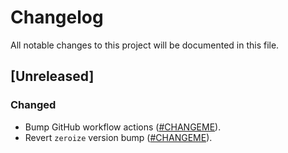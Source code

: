 # Changelog

All notable changes to this project will be documented in this file.

## [Unreleased]

### Changed

- Bump GitHub workflow actions ([#CHANGEME]).
- Revert `zeroize` version bump ([#CHANGEME]).

[#CHANGEME]: https://github.com/stackabletech/operator-rs/pull/CHANGEME
